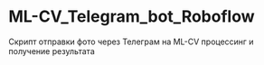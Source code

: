 # ML-CV_Telegram_bot_Roboflow
Скрипт отправки фото через Телеграм на ML-CV процессинг и получение результата
